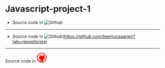 # Javascript-project-1
- Source code in <img alt="Github" title="GitHub" height="32" width="32" src="https://mpng.subpng.com/20180605/zry/kisspng-fynydd-llc-logo-github-organization-andrew-scott-5b16e57c5a0c08.6997461415282271963688.jpg" >
- ----
- Source code in ![Github](github.png)(https://github.com/teemunasanen?tab=repositories)
----

 Source code in <a href="https://github.com/teemunasanen?tab=repositories"><img alt="Github" title="GitHub" height="32" width="32" src="github-11-24.png" fill="yellow"></a>
